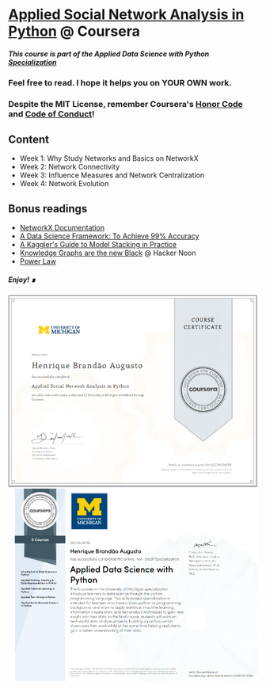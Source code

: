 # [Applied Social Network Analysis in Python](https://www.coursera.org/learn/python-social-network-analysis?) @ Coursera

#### *This course is part of the Applied Data Science with Python [Specialization](https://www.coursera.org/specializations/data-science-python)*

### Feel free to read. I hope it helps you on YOUR OWN work.

### Despite the MIT License, remember Coursera's [Honor Code](https://learner.coursera.help/hc/en-us/articles/209818863-Coursera-Honor-Code) and [Code of Conduct](https://learner.coursera.help/hc/en-us/articles/208280036-Coursera-Code-of-Conduct)!

## Content

- Week 1: Why Study Networks and Basics on NetworkX
- Week 2: Network Connectivity
- Week 3: Influence Measures and Network Centralization
- Week 4: Network Evolution

## Bonus readings
- [NetworkX Documentation](https://networkx.github.io/documentation/stable/)
- [A Data Science Framework: To Achieve 99% Accuracy](https://www.kaggle.com/ldfreeman3/a-data-science-framework-to-achieve-99-accuracy)
- [A Kaggler's Guide to Model Stacking in Practice](http://blog.kaggle.com/2016/12/27/a-kagglers-guide-to-model-stacking-in-practice/?source=post_page---------------------------)
- [Knowledge Graphs are the new Black](https://medium.com/hackernoon/knowledge-graphs-are-the-new-black-the-year-of-the-graph-newsletter-may-2019-6f5ce994d821) @ Hacker Noon
- [Power Law](https://www.statisticshowto.datasciencecentral.com/power-law/)


##### Enjoy! &#8718;

![certificate](./cert.png)
![specialization certificate](./certSpec.png)